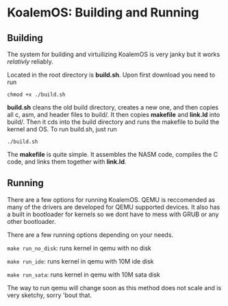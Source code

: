 # KoalemOS: Building and Running
## Building
The system for building and virtuilizing KoalemOS is very janky but it works *relativly* reliably.

Located in the root directory is **build.sh**. Upon first download you need to run 
```
chmod +x ./build.sh
```
**build.sh** cleans the old build directory, creates a new one, and then copies all c, asm, and header files to build/. It then copies **makefile** and **link.ld** into build/. Then it cds into the build directory and runs the makefile to build the kernel and OS. To run build.sh, just run
```
./build.sh
```
The **makefile** is quite simple. It assembles the NASM code, compiles the C code, and links them together with **link.ld**. 
## Running
There are a few options for running KoalemOS. QEMU is reccomended as many of the drivers are developed for QEMU supported devices. It also has a built in bootloader for kernels so we dont have to mess with GRUB or any other bootloader.

There are a few running options depending on your needs. 

`make run_no_disk`: runs kernel in qemu with no disk

`make run_ide`: runs kernel in qemu with 10M ide disk

`make run_sata`: runs kernel in qemu with 10M sata disk

The way to run qemu will change soon as this method does not scale and is very sketchy, sorry 'bout that.